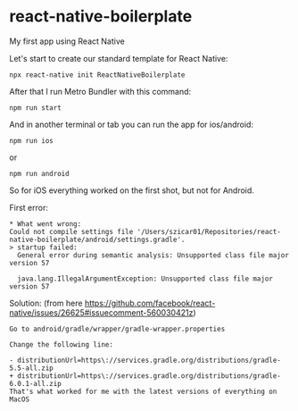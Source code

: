 # react-native-boilerplate
My first app using React Native

Let's start to create our standard template for React Native:

`npx react-native init ReactNativeBoilerplate`

After that I run Metro Bundler with this command:

`npm run start`


And in another terminal or tab you can run the app for ios/android:

`npm run ios`

or

`npm run android`


So for iOS everything worked on the first shot, but not for Android.


First error:

```
* What went wrong:
Could not compile settings file '/Users/szicar01/Repositories/react-native-boilerplate/android/settings.gradle'.
> startup failed:
  General error during semantic analysis: Unsupported class file major version 57

  java.lang.IllegalArgumentException: Unsupported class file major version 57
```

Solution: (from here https://github.com/facebook/react-native/issues/26625#issuecomment-560030421z)

```
Go to android/gradle/wrapper/gradle-wrapper.properties

Change the following line:

- distributionUrl=https\://services.gradle.org/distributions/gradle-5.5-all.zip
+ distributionUrl=https\://services.gradle.org/distributions/gradle-6.0.1-all.zip
That's what worked for me with the latest versions of everything on MacOS
```




